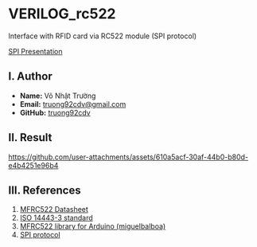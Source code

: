 # VERILOG_rc522

Interface with RFID card via RC522 module (SPI protocol)

[SPI Presentation](./spi.pptx)

## I. Author

- **Name:** Võ Nhật Trường
- **Email:** truong92cdv@gmail.com
- **GitHub:** [truong92cdv](https://github.com/truong92cdv)

## II. Result

https://github.com/user-attachments/assets/610a5acf-30af-44b0-b80d-e4b4251e96b4

## III. References

1. [MFRC522 Datasheet](./refs/MFRC522_Datasheet.pdf)
2. [ISO 14443-3 standard](./refs/14443-3.pdf)
3. [MFRC522 library for Arduino (miguelbalboa)](https://github.com/miguelbalboa/rfid)
4. [SPI protocol](https://en.wikipedia.org/wiki/Serial_Peripheral_Interface)

